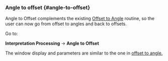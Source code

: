 ### Angle to offset {#angle-to-offset}

Angle to Offset complements the existing [Offset to Angle](offset_to_angle.md) routine, so the user can now go from offset to angles and back to offsets.

Go to:

**Interpretation Processing** → **Angle to Offset**

The window display and parameters are similar to the one in [offset to angle.](offset_to_angle.md)